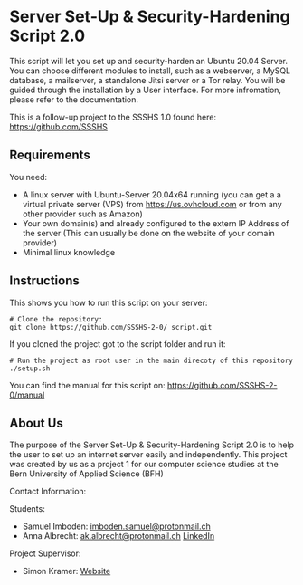 # Server Set-Up & Security-Hardening Script 2.0
This script will let you set up and security-harden an Ubuntu 20.04 Server. You can choose different modules to install, such as a webserver, a MySQL database, a mailserver, a standalone Jitsi server or a Tor relay. You will be guided through the installation by a User interface. For more infromation, please refer to the documentation.

This is a follow-up project to the SSSHS 1.0 found here: https://github.com/SSSHS

## Requirements
You need:
* A linux server with Ubuntu-Server 20.04x64 running (you can get a  a virtual private server (VPS) from https://us.ovhcloud.com or from any other provider such as Amazon)
* Your own domain(s) and already configured to the extern IP Address of the server (This can usually be done on the website of your domain provider)
* Minimal linux knowledge

## Instructions
This shows you how to run this script on your server:
```
# Clone the repository:
git clone https://github.com/SSSHS-2-0/ script.git
```
If you cloned the project got to the script folder and run it:
```
# Run the project as root user in the main direcoty of this repository
./setup.sh
```
You can find the manual for this script on: https://github.com/SSSHS-2-0/manual

## About Us
The purpose of the Server Set-Up & Security-Hardening Script 2.0 is to help the user to set up an internet server easily and independently. This project was created by us as a project 1 for our computer science studies at the Bern University of Applied Science (BFH)

Contact Information:

Students:

* Samuel Imboden:  imboden.samuel@protonmail.ch
* Anna Albrecht: ak.albrecht@protonmail.ch  [LinkedIn](https://www.linkedin.com/in/anna-albrecht-3452b01b0/)

Project Supervisor:

 * Simon Kramer: [Website](https://www.simon-kramer.ch/)
